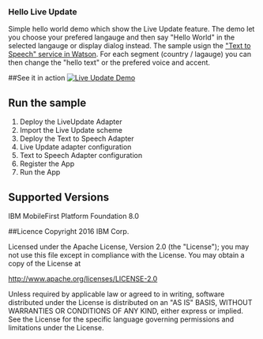 ### Hello Live Update

Simple hello world demo which show the Live Update feature.  The demo let you choose your prefered langauge and then say "Hello World" in the selected langauge or display dialog instead. The sample usign the ["Text to Speech" service in Watson](http://www.ibm.com/smarterplanet/us/en/ibmwatson/developercloud/text-to-speech.html). For each segment (country / lagauge) you can then change the "hello text" or the prefered voice and accent.

##See it in action
[![Live Update Demo](https://img.youtube.com/vi/lWYdeogj0X0/0.jpg)](https://www.youtube.com/watch?v=lWYdeogj0X0)

## Run the sample

1. Deploy the LiveUpdate Adapter
2. Import the Live Update scheme
3. Deploy the Text to Speech Adapter
4. Live Update adapter configuration
5. Text to Speech Adapter configuration
6. Register the App
7. Run the App

## Supported Versions
IBM MobileFirst Platform Foundation 8.0

##Licence
Copyright 2016 IBM Corp.

Licensed under the Apache License, Version 2.0 (the "License");
you may not use this file except in compliance with the License.
You may obtain a copy of the License at

http://www.apache.org/licenses/LICENSE-2.0

Unless required by applicable law or agreed to in writing, software
distributed under the License is distributed on an "AS IS" BASIS,
WITHOUT WARRANTIES OR CONDITIONS OF ANY KIND, either express or implied.
See the License for the specific language governing permissions and
limitations under the License.
